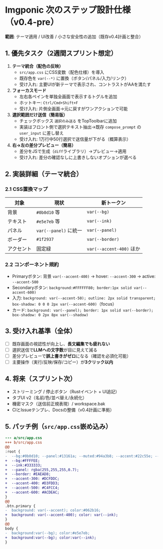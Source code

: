 # Imgponic 次のステップ設計仕様（v0.4-pre）
**範囲**: テーマ適用 / UI改善 / 小さな安全性の追加（既存v0.4計画と整合）

## 1. 優先タスク（2週間スプリント想定）
1. **テーマ統合（配色の反映）**
   - `src/app.css` にCSS変数（配色仕様）を導入
   - 既存色を `var(--*)` に置換（ボタン/パネル/入力/リンク）
   - 受け入れ: 主要UIが新テーマで表示され、コントラストがAAを満たす
2. **フォーカスモード**
   - 左右各ペインを単独全画面で表示するトグルを追加
   - ホットキー: `Ctrl/Cmd+Shift+F`
   - 受け入れ: 片側全画面→元に戻すがワンアクションで可能
3. **選択範囲だけ送信（簡易版）**
   - チェックボックス `選択のみ送る` をTopToolbarに追加
   - 実装はフロント側で選択テキスト抽出→既存 `compose_prompt` の `user_input` に差し替え
   - 受け入れ: 1万行中50行選択で送信量が下がる（概算表示）
4. **右→左の差分プレビュー（簡易）**
   - 差分をJSで生成（`diff`ライブラリ）→プレビュー→適用
   - 受け入れ: 差分の確認なしに上書きしないオプションが選べる

## 2. 実装詳細（テーマ統合）
### 2.1 CSS置換マップ
| 対象 | 現状 | 新トークン |
|---|---|---|
| 背景 | `#0b0d10` 等 | `var(--bg)` |
| テキスト | `#e5e7eb` 等 | `var(--ink)` |
| パネル | `var(--panel)` に統一 | `var(--panel)` |
| ボーダー | `#1f2937` | `var(--border)` |
| アクセント | 固定緑 | `var(--accent-400)` ほか |

### 2.2 コンポーネント規約
- Primaryボタン: 背景 `var(--accent-400)` → hover: `--accent-300` → active: `--accent-500`
- Secondaryボタン: `background:#FFFFFF80; border:1px solid var(--accent-600)`
- 入力: `background: var(--accent-50); outline: 2px solid transparent; box-shadow: 0 0 0 2px var(--accent-600)`（focus）
- カード: `background: var(--panel); border: 1px solid var(--border); box-shadow: 0 2px 8px var(--shadow)`

## 3. 受け入れ基準（全体）
- [ ] 既存画面の視認性が向上し、**長文編集でも疲れない**
- [ ] 選択送信で**LLMへの文字数**が目に見えて減る
- [ ] 差分プレビューで**誤上書きがゼロ**になる（確認を必須化可能）
- [ ] 主要操作（実行/反映/保存/コピー）が**3クリック以内**

## 4. 将来（スプリント次）
- ストリーミング / 停止ボタン（Rustイベント + UI追記）
- タブUI v2（名前/色/並べ替え/永続化）
- 機密マスク（送信前正規表現）/ workspace.bak
- CIとIssueテンプレ、Docsの整備（v0.4計画に準拠）

## 5. パッチ例（`src/app.css`嵌め込み）
```diff
--- a/src/app.css
+++ b/src/app.css
@@
:root {
-  --bg:#0b0d10; --panel:#13161a; --muted:#94a3b8; --accent:#22c55e; --border:#1f2937;
+  --bg:#FFFFEE;
+  --ink:#333333;
+  --panel: rgba(255,255,255,0.7);
+  --border: #EAEAD8;
+  --accent-300: #DCFDDC;
+  --accent-400: #D3FDD3;
+  --accent-500: #C4FCC4;
+  --accent-600: #ACDEAC;
}
@@
.btn.primary {
-  background: var(--accent); color:#062b16;
+  background: var(--accent-400); color: var(--ink);
}
@@
body {
-  background:var(--bg); color:#e5e7eb;
+  background:var(--bg); color:var(--ink);
}
```